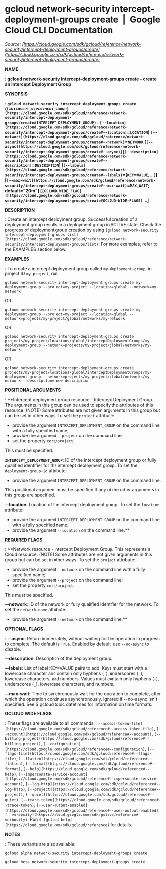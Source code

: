 # gcloud network-security intercept-deployment-groups create  |  Google Cloud CLI Documentation

*Source: [https://cloud.google.com/sdk/gcloud/reference/network-security/intercept-deployment-groups/create](https://cloud.google.com/sdk/gcloud/reference/network-security/intercept-deployment-groups/create)*

**NAME**

: **gcloud network-security intercept-deployment-groups create - create an Intercept Deployment Group**

**SYNOPSIS**

: **`gcloud network-security intercept-deployment-groups create` (`[INTERCEPT_DEPLOYMENT_GROUP](https://cloud.google.com/sdk/gcloud/reference/network-security/intercept-deployment-groups/create#INTERCEPT_DEPLOYMENT_GROUP)` : `[--location](https://cloud.google.com/sdk/gcloud/reference/network-security/intercept-deployment-groups/create#--location)`=`LOCATION`) `[--network](https://cloud.google.com/sdk/gcloud/reference/network-security/intercept-deployment-groups/create#--network)`=`NETWORK` [`[--async](https://cloud.google.com/sdk/gcloud/reference/network-security/intercept-deployment-groups/create#--async)`] [`[--description](https://cloud.google.com/sdk/gcloud/reference/network-security/intercept-deployment-groups/create#--description)`=`DESCRIPTION`] [`[--labels](https://cloud.google.com/sdk/gcloud/reference/network-security/intercept-deployment-groups/create#--labels)`=[`KEY`=`VALUE`,…]] [`[--max-wait](https://cloud.google.com/sdk/gcloud/reference/network-security/intercept-deployment-groups/create#--max-wait)`=`MAX_WAIT`; default="20m"] [`[GCLOUD_WIDE_FLAG](https://cloud.google.com/sdk/gcloud/reference/network-security/intercept-deployment-groups/create#GCLOUD-WIDE-FLAGS) …`]**

**DESCRIPTION**

: Create an intercept deployment group. Successful creation of a deployment group
results in a deployment group in ACTIVE state. Check the progress of deployment
group creation by using `[gcloud
network-security intercept-deployment-groups list](https://cloud.google.com/sdk/gcloud/reference/network-security/intercept-deployment-groups/list)`.
For more examples, refer to the EXAMPLES section below.

**EXAMPLES**

: To create a intercept deployment group called `my-deployment-group`,
in project ID `my-project`, run:
```
gcloud network-security intercept-deployment-groups create my-deployment-group --project=my-project --location=global --network=my-network
```

OR

```
gcloud network-security intercept-deployment-groups create my-deployment-group --project=my-project --location=global --network=projects/my-project/global/networks/my-network
```

OR

```
gcloud network-security intercept-deployment-groups create projects/my-project/locations/global/interceptDeploymentGroups/my-deployment-group --network=projects/my-project/global/networks/my-network
```

OR

```
gcloud network-security intercept-deployment-groups create projects/my-project/locations/global/interceptDeploymentGroups/my-deployment-group --network=projects/my-project/global/networks/my-network --description='new description'
```

**POSITIONAL ARGUMENTS**

: **Intercept deployment group resource - Intercept Deployment Group. The arguments
in this group can be used to specify the attributes of this resource. (NOTE)
Some attributes are not given arguments in this group but can be set in other
ways.
To set the `project` attribute:

- provide the argument `INTERCEPT_DEPLOYMENT_GROUP` on the command line
with a fully specified name;
- provide the argument `--project` on the command line;
- set the property `core/project`.

This must be specified.

**`INTERCEPT_DEPLOYMENT_GROUP`**:
ID of the intercept deployment group or fully qualified identifier for the
intercept deployment group.
To set the `deployment-group-id` attribute:

- provide the argument `INTERCEPT_DEPLOYMENT_GROUP` on the command
line.

This positional argument must be specified if any of the other arguments in this
group are specified.

**--location**:
Location of the intercept deployment group.
To set the `location` attribute:

- provide the argument `INTERCEPT_DEPLOYMENT_GROUP` on the command line
with a fully specified name;
- provide the argument `--location` on the command line.**

**REQUIRED FLAGS**

: **Network resource - Intercept Deployment Group. This represents a Cloud resource.
(NOTE) Some attributes are not given arguments in this group but can be set in
other ways.
To set the `project` attribute:

- provide the argument `--network` on the command line with a fully
specified name;
- provide the argument `--project` on the command line;
- set the property `core/project`.

This must be specified.

**--network**:
ID of the network or fully qualified identifier for the network.
To set the `network-name` attribute:

- provide the argument `--network` on the command line.**

**OPTIONAL FLAGS**

: **--async**:
Return immediately, without waiting for the operation in progress to complete.
The default is `True`. Enabled by default, use
`--no-async` to disable.

**--description**:
Description of the deployment group.

**--labels**:
List of label KEY=VALUE pairs to add.
Keys must start with a lowercase character and contain only hyphens
(`-`), underscores (`_`), lowercase characters, and
numbers. Values must contain only hyphens (`-`), underscores
(`_`), lowercase characters, and numbers.

**--max-wait**:
Time to synchronously wait for the operation to complete, after which the
operation continues asynchronously. Ignored if --no-async isn't specified. See $
[gcloud topic datetimes](https://cloud.google.com/sdk/gcloud/reference/topic/datetimes) for
information on time formats.

**GCLOUD WIDE FLAGS**

: These flags are available to all commands: `[--access-token-file](https://cloud.google.com/sdk/gcloud/reference#--access-token-file)`,
`[--account](https://cloud.google.com/sdk/gcloud/reference#--account)`, `[--billing-project](https://cloud.google.com/sdk/gcloud/reference#--billing-project)`,
`[--configuration](https://cloud.google.com/sdk/gcloud/reference#--configuration)`,
`[--flags-file](https://cloud.google.com/sdk/gcloud/reference#--flags-file)`,
`[--flatten](https://cloud.google.com/sdk/gcloud/reference#--flatten)`, `[--format](https://cloud.google.com/sdk/gcloud/reference#--format)`, `[--help](https://cloud.google.com/sdk/gcloud/reference#--help)`, `[--impersonate-service-account](https://cloud.google.com/sdk/gcloud/reference#--impersonate-service-account)`,
`[--log-http](https://cloud.google.com/sdk/gcloud/reference#--log-http)`,
`[--project](https://cloud.google.com/sdk/gcloud/reference#--project)`, `[--quiet](https://cloud.google.com/sdk/gcloud/reference#--quiet)`, `[--trace-token](https://cloud.google.com/sdk/gcloud/reference#--trace-token)`, `[--user-output-enabled](https://cloud.google.com/sdk/gcloud/reference#--user-output-enabled)`,
`[--verbosity](https://cloud.google.com/sdk/gcloud/reference#--verbosity)`.
Run `$ [gcloud help](https://cloud.google.com/sdk/gcloud/reference)` for details.

**NOTES**

: These variants are also available:

```
gcloud alpha network-security intercept-deployment-groups create
```

```
gcloud beta network-security intercept-deployment-groups create
```